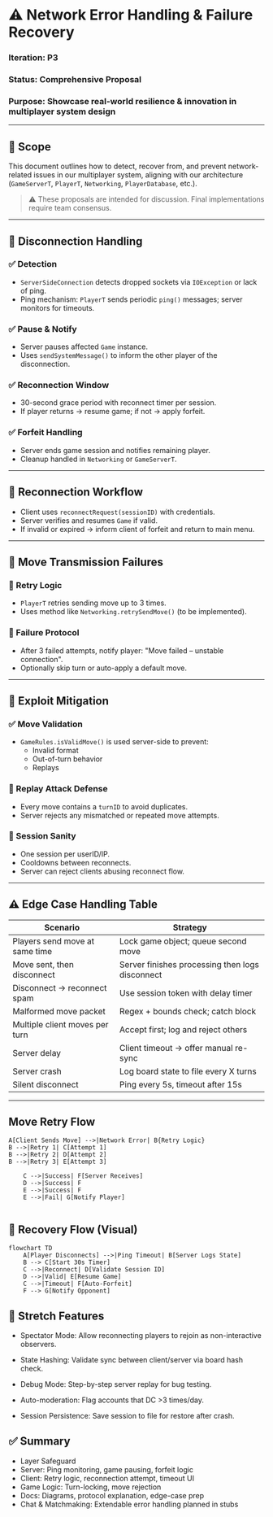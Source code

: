 # ⚠️ Network Error Handling & Failure Recovery

### Iteration: P3
### Status: Comprehensive Proposal
### Purpose: Showcase real-world resilience & innovation in multiplayer system design

---

## 🎯 Scope

This document outlines how to detect, recover from, and prevent network-related issues in our multiplayer system, aligning with our architecture (`GameServerT`, `PlayerT`, `Networking`, `PlayerDatabase`, etc.).

> ⚠️ These proposals are intended for discussion. Final implementations require team consensus.

---

## 🔄 Disconnection Handling

### ✅ Detection

- `ServerSideConnection` detects dropped sockets via `IOException` or lack of ping.
- Ping mechanism: `PlayerT` sends periodic `ping()` messages; server monitors for timeouts.

### ✅ Pause & Notify

- Server pauses affected `Game` instance.
- Uses `sendSystemMessage()` to inform the other player of the disconnection.

### ✅ Reconnection Window

- 30-second grace period with reconnect timer per session.
- If player returns → resume game; if not → apply forfeit.

### ✅ Forfeit Handling

- Server ends game session and notifies remaining player.
- Cleanup handled in `Networking` or `GameServerT`.

---

## 🔁 Reconnection Workflow

- Client uses `reconnectRequest(sessionID)` with credentials.
- Server verifies and resumes `Game` if valid.
- If invalid or expired → inform client of forfeit and return to main menu.

---

## 📶 Move Transmission Failures

### 🔁 Retry Logic

- `PlayerT` retries sending move up to 3 times.
- Uses method like `Networking.retrySendMove()` (to be implemented).

### 🛑 Failure Protocol

- After 3 failed attempts, notify player: "Move failed – unstable connection".
- Optionally skip turn or auto-apply a default move.

---

## 🔐 Exploit Mitigation

### ✅ Move Validation

- `GameRules.isValidMove()` is used server-side to prevent:
   - Invalid format
   - Out-of-turn behavior
   - Replays

### 🔄 Replay Attack Defense

- Every move contains a `turnID` to avoid duplicates.
- Server rejects any mismatched or repeated move attempts.

### 🧼 Session Sanity

- One session per userID/IP.
- Cooldowns between reconnects.
- Server can reject clients abusing reconnect flow.

---

## ⚠️ Edge Case Handling Table

| Scenario | Strategy |
|----------|----------|
| Players send move at same time | Lock game object; queue second move |
| Move sent, then disconnect | Server finishes processing then logs disconnect |
| Disconnect → reconnect spam | Use session token with delay timer |
| Malformed move packet | Regex + bounds check; catch block |
| Multiple client moves per turn | Accept first; log and reject others |
| Server delay | Client timeout → offer manual re-sync |
| Server crash | Log board state to file every X turns |
| Silent disconnect | Ping every 5s, timeout after 15s |

---
## Move Retry Flow


``` flowchart TD
A[Client Sends Move] -->|Network Error| B{Retry Logic}
B -->|Retry 1| C[Attempt 1]
B -->|Retry 2| D[Attempt 2]
B -->|Retry 3| E[Attempt 3]

    C -->|Success| F[Server Receives]
    D -->|Success| F
    E -->|Success| F
    E -->|Fail| G[Notify Player] 
   
```


## 🧪 Recovery Flow (Visual)

```mermaid
flowchart TD
    A[Player Disconnects] -->|Ping Timeout| B[Server Logs State]
    B --> C[Start 30s Timer]
    C -->|Reconnect| D[Validate Session ID]
    D -->|Valid| E[Resume Game]
    C -->|Timeout| F[Auto-Forfeit]
    F --> G[Notify Opponent]
```

## 🚀 Stretch Features
- Spectator Mode: Allow reconnecting players to rejoin as non-interactive observers.

- State Hashing: Validate sync between client/server via board hash check.

- Debug Mode: Step-by-step server replay for bug testing.

- Auto-moderation: Flag accounts that DC >3 times/day.

- Session Persistence: Save session to file for restore after crash.


## ✅ Summary
- Layer	Safeguard
- Server: 	Ping monitoring, game pausing, forfeit logic
- Client: 	Retry logic, reconnection attempt, timeout UI
- Game Logic: 	Turn-locking, move rejection
- Docs: 	Diagrams, protocol explanation, edge-case prep
- Chat & Matchmaking:	Extendable error handling planned in stubs
